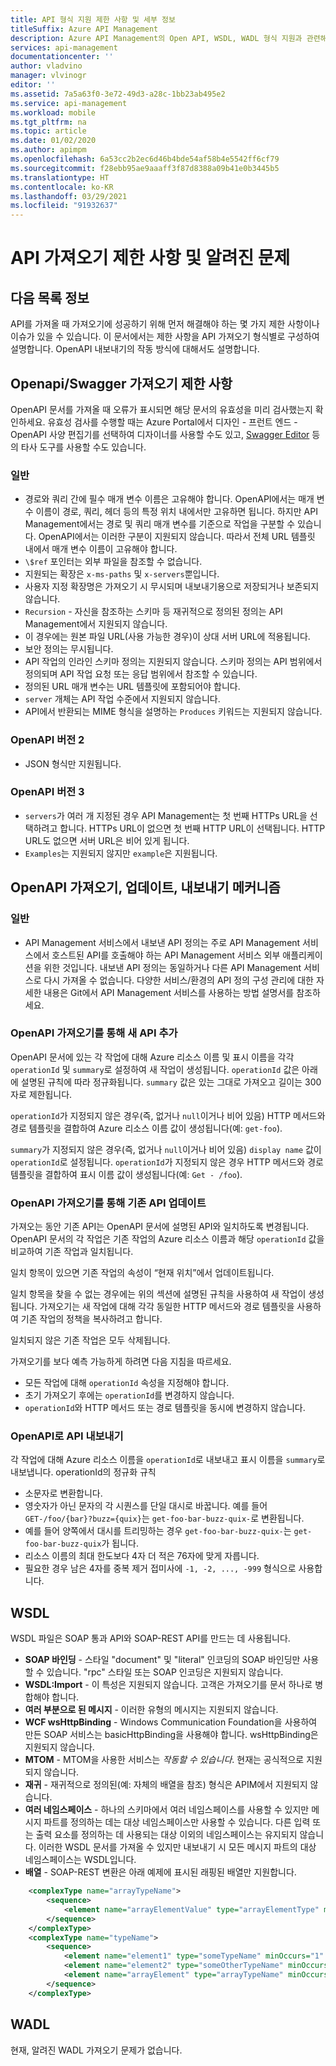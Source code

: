 ```yaml
---
title: API 형식 지원 제한 사항 및 세부 정보
titleSuffix: Azure API Management
description: Azure API Management의 Open API, WSDL, WADL 형식 지원과 관련해서 알려진 이슈 및 제한 사항의 세부 정보입니다.
services: api-management
documentationcenter: ''
author: vladvino
manager: vlvinogr
editor: ''
ms.assetid: 7a5a63f0-3e72-49d3-a28c-1bb23ab495e2
ms.service: api-management
ms.workload: mobile
ms.tgt_pltfrm: na
ms.topic: article
ms.date: 01/02/2020
ms.author: apimpm
ms.openlocfilehash: 6a53cc2b2ec6d46b4bde54af58b4e5542ff6cf79
ms.sourcegitcommit: f28ebb95ae9aaaff3f87d8388a09b41e0b3445b5
ms.translationtype: HT
ms.contentlocale: ko-KR
ms.lasthandoff: 03/29/2021
ms.locfileid: "91932637"
---
```

# <a name="api-import-restrictions-and-known-issues"></a>API 가져오기 제한 사항 및 알려진 문제

## <a name="about-this-list"></a>다음 목록 정보

API를 가져올 때 가져오기에 성공하기 위해 먼저 해결해야 하는 몇 가지 제한 사항이나 이슈가 있을 수 있습니다. 이 문서에서는 제한 사항을 API 가져오기 형식별로 구성하여 설명합니다. OpenAPI 내보내기의 작동 방식에 대해서도 설명합니다.

## <a name="openapiswagger-import-limitations"></a><a name="open-api"> </a>Openapi/Swagger 가져오기 제한 사항

OpenAPI 문서를 가져올 때 오류가 표시되면 해당 문서의 유효성을 미리 검사했는지 확인하세요. 유효성 검사를 수행할 때는 Azure Portal에서 디자인 - 프런트 엔드 - OpenAPI 사양 편집기를 선택하여 디자이너를 사용할 수도 있고, <a href="https://editor.swagger.io">Swagger Editor</a> 등의 타사 도구를 사용할 수도 있습니다.

### <a name="general"></a><a name="open-api-general"> </a>일반

-   경로와 쿼리 간에 필수 매개 변수 이름은 고유해야 합니다. OpenAPI에서는 매개 변수 이름이 경로, 쿼리, 헤더 등의 특정 위치 내에서만 고유하면 됩니다. 하지만 API Management에서는 경로 및 쿼리 매개 변수를 기준으로 작업을 구분할 수 있습니다. OpenAPI에서는 이러한 구분이 지원되지 않습니다. 따라서 전체 URL 템플릿 내에서 매개 변수 이름이 고유해야 합니다.
-   `\$ref` 포인터는 외부 파일을 참조할 수 없습니다.
-   지원되는 확장은 `x-ms-paths` 및 `x-servers`뿐입니다.
-   사용자 지정 확장명은 가져오기 시 무시되며 내보내기용으로 저장되거나 보존되지 않습니다.
-   `Recursion` - 자신을 참조하는 스키마 등 재귀적으로 정의된 정의는 API Management에서 지원되지 않습니다.
-   이 경우에는 원본 파일 URL(사용 가능한 경우)이 상대 서버 URL에 적용됩니다.
-   보안 정의는 무시됩니다.
-   API 작업의 인라인 스키마 정의는 지원되지 않습니다. 스키마 정의는 API 범위에서 정의되며 API 작업 요청 또는 응답 범위에서 참조할 수 있습니다.
-   정의된 URL 매개 변수는 URL 템플릿에 포함되어야 합니다.
-   `server` 개체는 API 작업 수준에서 지원되지 않습니다.
-   API에서 반환되는 MIME 형식을 설명하는 `Produces` 키워드는 지원되지 않습니다. 

### <a name="openapi-version-2"></a><a name="open-api-v2"> </a>OpenAPI 버전 2

-   JSON 형식만 지원됩니다.

### <a name="openapi-version-3"></a><a name="open-api-v3"> </a>OpenAPI 버전 3

-   `servers`가 여러 개 지정된 경우 API Management는 첫 번째 HTTPs URL을 선택하려고 합니다. HTTPs URL이 없으면 첫 번째 HTTP URL이 선택됩니다. HTTP URL도 없으면 서버 URL은 비어 있게 됩니다.
-   `Examples`는 지원되지 않지만 `example`은 지원됩니다.

## <a name="openapi-import-update-and-export-mechanisms"></a>OpenAPI 가져오기, 업데이트, 내보내기 메커니즘

### <a name="general"></a><a name="open-import-export-general"> </a>일반

-   API Management 서비스에서 내보낸 API 정의는 주로 API Management 서비스에서 호스트된 API를 호출해야 하는 API Management 서비스 외부 애플리케이션을 위한 것입니다. 내보낸 API 정의는 동일하거나 다른 API Management 서비스로 다시 가져올 수 없습니다. 다양한 서비스/환경의 API 정의 구성 관리에 대한 자세한 내용은 Git에서 API Management 서비스를 사용하는 방법 설명서를 참조하세요. 

### <a name="add-new-api-via-openapi-import"></a>OpenAPI 가져오기를 통해 새 API 추가

OpenAPI 문서에 있는 각 작업에 대해 Azure 리소스 이름 및 표시 이름을 각각 `operationId` 및 `summary`로 설정하여 새 작업이 생성됩니다. `operationId` 값은 아래에 설명된 규칙에 따라 정규화됩니다. `summary` 값은 있는 그대로 가져오고 길이는 300자로 제한됩니다.

`operationId`가 지정되지 않은 경우(즉, 없거나 `null`이거나 비어 있음) HTTP 메서드와 경로 템플릿을 결합하여 Azure 리소스 이름 값이 생성됩니다(예: `get-foo`).

`summary`가 지정되지 않은 경우(즉, 없거나 `null`이거나 비어 있음) `display name` 값이 `operationId`로 설정됩니다. `operationId`가 지정되지 않은 경우 HTTP 메서드와 경로 템플릿을 결합하여 표시 이름 값이 생성됩니다(예: `Get - /foo`).

### <a name="update-an-existing-api-via-openapi-import"></a>OpenAPI 가져오기를 통해 기존 API 업데이트

가져오는 동안 기존 API는 OpenAPI 문서에 설명된 API와 일치하도록 변경됩니다. OpenAPI 문서의 각 작업은 기존 작업의 Azure 리소스 이름과 해당 `operationId` 값을 비교하여 기존 작업과 일치됩니다.

일치 항목이 있으면 기존 작업의 속성이 “현재 위치”에서 업데이트됩니다.

일치 항목을 찾을 수 없는 경우에는 위의 섹션에 설명된 규칙을 사용하여 새 작업이 생성됩니다. 가져오기는 새 작업에 대해 각각 동일한 HTTP 메서드와 경로 템플릿을 사용하여 기존 작업의 정책을 복사하려고 합니다.

일치되지 않은 기존 작업은 모두 삭제됩니다.

가져오기를 보다 예측 가능하게 하려면 다음 지침을 따르세요.

- 모든 작업에 대해 `operationId` 속성을 지정해야 합니다.
- 초기 가져오기 후에는 `operationId`를 변경하지 않습니다.
- `operationId`와 HTTP 메서드 또는 경로 템플릿을 동시에 변경하지 않습니다.

### <a name="export-api-as-openapi"></a>OpenAPI로 API 내보내기

각 작업에 대해 Azure 리소스 이름을 `operationId`로 내보내고 표시 이름을 `summary`로 내보냅니다.
operationId의 정규화 규칙

- 소문자로 변환합니다.
- 영숫자가 아닌 문자의 각 시퀀스를 단일 대시로 바꿉니다. 예를 들어 `GET-/foo/{bar}?buzz={quix}`는 `get-foo-bar-buzz-quix-`로 변환됩니다.
- 예를 들어 양쪽에서 대시를 트리밍하는 경우 `get-foo-bar-buzz-quix-`는 `get-foo-bar-buzz-quix`가 됩니다.
- 리소스 이름의 최대 한도보다 4자 더 적은 76자에 맞게 자릅니다.
- 필요한 경우 남은 4자를 중복 제거 접미사에 `-1, -2, ..., -999` 형식으로 사용합니다.


## <a name="wsdl"></a><a name="wsdl"> </a>WSDL

WSDL 파일은 SOAP 통과 API와 SOAP-REST API를 만드는 데 사용됩니다.

-   **SOAP 바인딩** - 스타일 "document" 및 "literal" 인코딩의 SOAP 바인딩만 사용할 수 있습니다. "rpc" 스타일 또는 SOAP 인코딩은 지원되지 않습니다.
-   **WSDL:Import** - 이 특성은 지원되지 않습니다. 고객은 가져오기를 문서 하나로 병합해야 합니다.
-   **여러 부분으로 된 메시지** - 이러한 유형의 메시지는 지원되지 않습니다.
-   **WCF wsHttpBinding** - Windows Communication Foundation을 사용하여 만든 SOAP 서비스는 basicHttpBinding을 사용해야 합니다. wsHttpBinding은 지원되지 않습니다.
-   **MTOM** - MTOM을 사용한 서비스는 <em>작동할 수 있습니다</em>. 현재는 공식적으로 지원되지 않습니다.
-   **재귀** - 재귀적으로 정의된(예: 자체의 배열을 참조) 형식은 APIM에서 지원되지 않습니다.
-   **여러 네임스페이스** - 하나의 스키마에서 여러 네임스페이스를 사용할 수 있지만 메시지 파트를 정의하는 데는 대상 네임스페이스만 사용할 수 있습니다. 다른 입력 또는 출력 요소를 정의하는 데 사용되는 대상 이외의 네임스페이스는 유지되지 않습니다. 이러한 WSDL 문서를 가져올 수 있지만 내보내기 시 모든 메시지 파트의 대상 네임스페이스는 WSDL입니다.
-   **배열** - SOAP-REST 변환은 아래 예제에 표시된 래핑된 배열만 지원합니다.

```xml
    <complexType name="arrayTypeName">
        <sequence>
            <element name="arrayElementValue" type="arrayElementType" minOccurs="0" maxOccurs="unbounded"/>
        </sequence>
    </complexType>
    <complexType name="typeName">
        <sequence>
            <element name="element1" type="someTypeName" minOccurs="1" maxOccurs="1"/>
            <element name="element2" type="someOtherTypeName" minOccurs="0" maxOccurs="1" nillable="true"/>
            <element name="arrayElement" type="arrayTypeName" minOccurs="1" maxOccurs="1"/>
        </sequence>
    </complexType>
```

## <a name="wadl"></a><a name="wadl"> </a>WADL

현재, 알려진 WADL 가져오기 문제가 없습니다.

